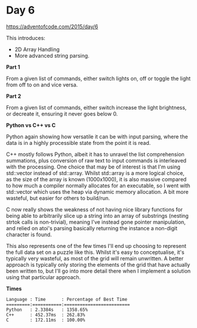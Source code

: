 # Day 6

https://adventofcode.com/2015/day/6

This introduces:
- 2D Array Handling
- More advanced string parsing.

**Part 1**

From a given list of commands, either switch lights on, off or toggle the light from off to on and vice versa.

**Part 2**

From a given list of commands, either switch increase the light brightness, or decreate it, ensuring it never goes below 0.

**Python vs C++ vs C**

Python again showing how versatile it can be with input parsing, where the data is in a highly processible state from the point it is read.

C++ mostly follows Python, albeit it has to unravel the list comprehension summations, plus conversion of raw text to input commands is interleaved with the processing.  One choice that may be of interest is that I'm using std::vector instead of std::array.  Whilst std::array is a more logical choice, as the size of the array is known (1000x1000), it is also massive compared to how much a compiler normally allocates for an executable, so I went with std::vector which uses the heap via dynamic memory allocation.  A bit more wasteful, but easier for others to build/run.

C now really shows the weakness of not having nice library functions for being able to arbitrarily slice up a string into an array of substrings (nesting strtok calls is non-trivial), meaning I've instead gone pointer manipulation, and relied on atoi's parsing basically returning the instance a non-digit character is found.

This also represents one of the few times I'll end up choosing to represent the full data set on a puzzle like this.  Whilst it's easy to conceptualise, it's typically very wasteful, as most of the grid will remain unwritten.  A better approach is typically only storing the elements of the grid that have actually been written to, but I'll go into more detail there when I implement a solution using that particular approach.

**Times**

    Language : Time      : Percentage of Best Time
    =========:===========:=========================
    Python   : 2.3384s   : 1358.65%
    C++      : 452.37ms  : 262.83%
    C        : 172.11ms  : 100.00%
